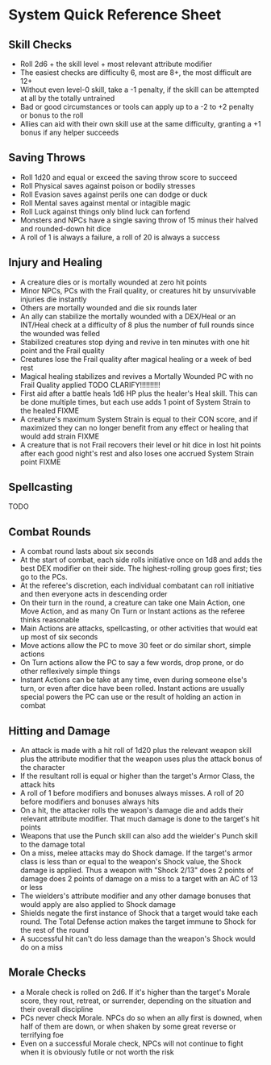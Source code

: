
# System Quick Reference Sheet

## Skill Checks

* Roll 2d6 + the skill level + most relevant attribute modifier
* The easiest checks are difficulty 6, most are 8+, the most difficult are 12+
* Without even level-0 skill, take a -1 penalty, if the skill can be attempted at all by the totally untrained
* Bad or good circumstances or tools can apply up to a -2 to +2 penalty or bonus to the roll
* Allies can aid with their own skill use at the same difficulty, granting a +1 bonus if any helper succeeds

## Saving Throws

* Roll 1d20 and equal or exceed the saving throw score to succeed
* Roll Physical saves against poison or bodily stresses
* Roll Evasion saves against perils one can dodge or duck
* Roll Mental saves against mental or intagible magic
* Roll Luck against things only blind luck can forfend
* Monsters and NPCs have a single saving throw of 15 minus their halved and rounded-down hit dice
* A roll of 1 is always a failure, a roll of 20 is always a success

## Injury and Healing

* A creature dies or is mortally wounded at zero hit points
* Minor NPCs, PCs with the Frail quality, or creatures hit by unsurvivable injuries die instantly
* Others are mortally wounded and die six rounds later
* An ally can stabilize the mortally wounded with a DEX/Heal or an INT/Heal check at a difficulty of 8 plus the number of full rounds since the wounded was felled
* Stabilized creatures stop dying and revive in ten minutes with one hit point and the Frail quality
* Creatures lose the Frail quality after magical healing or a week of bed rest
* Magical healing stabilizes and revives a Mortally Wounded PC with no Frail Quality applied TODO CLARIFY!!!!!!!!!!
* First aid after a battle heals 1d6 HP plus the healer's Heal skill. This can be done multiple times, but each use adds 1 point of System Strain to the healed FIXME
* A creature's maximum System Strain is equal to their CON score, and if maximized they can no longer benefit from any effect or healing that would add strain FIXME
* A creature that is not Frail recovers their level or hit dice in lost hit points after each good night's rest and also loses one accrued System Strain point FIXME

## Spellcasting

TODO

## Combat Rounds

* A combat round lasts about six seconds
* At the start of combat, each side rolls initiative once on 1d8 and adds the best DEX modifier on their side. The highest-rolling group goes first; ties go to the PCs.
* At the referee's discretion, each individual combatant can roll initiative and then everyone acts in descending order
* On their turn in the round, a creature can take one Main Action, one Move Action, and as many On Turn or Instant actions as the referee thinks reasonable
* Main Actions are attacks, spellcasting, or other activities that would eat up most of six seconds
* Move actions allow the PC to move 30 feet or do similar short, simple actions
* On Turn actions allow the PC to say a few words, drop prone, or do other reflexively simple things
* Instant Actions can be take at any time, even during someone else's turn, or even after dice have been rolled. Instant actions are usually special powers the PC can use or the result of holding an action in combat

## Hitting and Damage

* An attack is made with a hit roll of 1d20 plus the relevant weapon skill plus the attribute modifier that the weapon uses plus the attack bonus of the character
* If the resultant roll is equal or higher than the target's Armor Class, the attack hits
* A roll of 1 before modifiers and bonuses always misses. A roll of 20 before modifiers and bonuses always hits
* On a hit, the attacker rolls the weapon's damage die and adds their relevant attribute modifier. That much damage is done to the target's hit points
* Weapons that use the Punch skill can also add the wielder's Punch skill to the damage total
* On a miss, melee attacks may do Shock damage. If the target's armor class is less than or equal to the weapon's Shock value, the Shock damage is applied. Thus a weapon with "Shock 2/13" does 2 points of damage does 2 points of damage on a miss to a target with an AC of 13 or less
* The wielders's attribute modifier and any other damage bonuses that would apply are also applied to Shock damage
* Shields negate the first instance of Shock that a target would take each round. The Total Defense action makes the target immune to Shock for the rest of the round
* A successful hit can't do less damage than the weapon's Shock would do on a miss

## Morale Checks

* a Morale check is rolled on 2d6. If it's higher than the target's Morale score, they rout, retreat, or surrender, depending on the situation and their overall discipline
* PCs never check Morale. NPCs do so when an ally first is downed, when half of them are down, or when shaken by some great reverse or terrifying foe
* Even on a successful Morale check, NPCs will not continue to fight when it is obviously futile or not worth the risk

